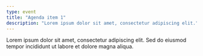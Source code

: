 ```yaml
---
type: event
title: "Agenda item 1"
description: "Lorem ipsum dolor sit amet, consectetur adipiscing elit."
---
```


Lorem ipsum dolor sit amet, consectetur adipiscing elit. Sed do eiusmod tempor incididunt ut labore et dolore magna aliqua.
